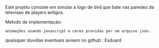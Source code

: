 Este projeto consiste em simular a logo de dvd que bate nas paredes da televisao de players antigos.


Método de implementação:

    animações usando javascript e cores providas por um arquivo json.


quaisquer duvidas eventuais avisem no github : Esduard